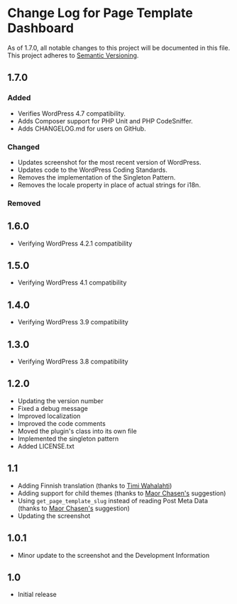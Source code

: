 # Change Log for Page Template Dashboard

As of 1.7.0, all notable changes to this project will be documented
in this file. This project adheres to [Semantic Versioning](http://semver.org/).

## 1.7.0

### Added

* Verifies WordPress 4.7 compatibility.
* Adds Composer support for PHP Unit and PHP CodeSniffer.
* Adds CHANGELOG.md for users on GitHub.

### Changed

* Updates screenshot for the most recent version of WordPress.
* Updates code to the WordPress Coding Standards.
* Removes the implementation of the Singleton Pattern.
* Removes the locale property in place of actual strings for i18n.

### Removed

## 1.6.0

* Verifying WordPress 4.2.1 compatibility

## 1.5.0

* Verifying WordPress 4.1 compatibility

## 1.4.0

* Verifying WordPress 3.9 compatibility

## 1.3.0

* Verifying WordPress 3.8 compatibility

## 1.2.0

* Updating the version number
* Fixed a debug message
* Improved localization
* Improved the code comments
* Moved the plugin's class into its own file
* Implemented the singleton pattern
* Added LICENSE.txt

## 1.1

* Adding Finnish translation (thanks to <a href="http://twitter.com/SipuliSopuli/">Timi Wahalahti</a>)
* Adding support for child themes (thanks to <a href="http://twitter.com/MaorH">Maor Chasen's</a> suggestion)
* Using `get_page_template_slug` instead of reading Post Meta Data (thanks to <a href="http://twitter.com/MaorH/">Maor Chasen's</a> suggestion)
* Updating the screenshot

## 1.0.1

* Minor update to the screenshot and the Development Information

## 1.0

* Initial release
